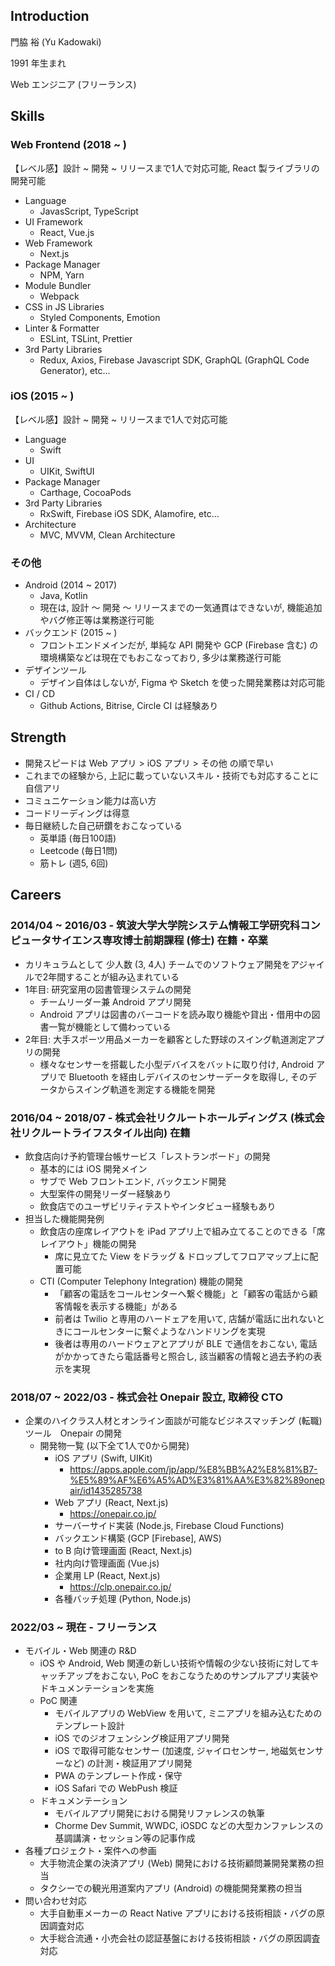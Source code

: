 ## Introduction

門脇 裕 (Yu Kadowaki)

1991 年生まれ

Web エンジニア (フリーランス)

## Skills
### Web Frontend (2018 ~ )
【レベル感】設計 ~ 開発 ~ リリースまで1人で対応可能, React 製ライブラリの開発可能

- Language
  - JavasScript, TypeScript
- UI Framework
  - React, Vue.js
- Web Framework
  - Next.js
- Package Manager
  - NPM, Yarn
- Module Bundler
  - Webpack
- CSS in JS Libraries
  - Styled Components, Emotion
- Linter & Formatter
  - ESLint, TSLint, Prettier
- 3rd Party Libraries
  - Redux, Axios, Firebase Javascript SDK, GraphQL (GraphQL Code Generator), etc...

### iOS (2015 ~ )
【レベル感】設計 ~ 開発 ~ リリースまで1人で対応可能

- Language
  - Swift
- UI
  - UIKit, SwiftUI
- Package Manager
  - Carthage, CocoaPods
- 3rd Party Libraries
  - RxSwift, Firebase iOS SDK, Alamofire, etc...
- Architecture
  - MVC, MVVM, Clean Architecture

### その他
- Android (2014 ~ 2017)
  - Java, Kotlin
  - 現在は, 設計 〜 開発 〜 リリースまでの一気通貫はできないが, 機能追加やバグ修正等は業務遂行可能
- バックエンド (2015 ~ )
  - フロントエンドメインだが, 単純な API 開発や GCP (Firebase 含む) の環境構築などは現在でもおこなっており, 多少は業務遂行可能
- デザインツール
  - デザイン自体はしないが, Figma や Sketch を使った開発業務は対応可能
- CI / CD
  - Github Actions, Bitrise, Circle CI は経験あり

## Strength
- 開発スピードは Web アプリ > iOS アプリ > その他 の順で早い
- これまでの経験から, 上記に載っていないスキル・技術でも対応することに自信アリ
- コミュニケーション能力は高い方
- コードリーディングは得意
- 毎日継続した自己研鑽をおこなっている
  - 英単語 (毎日100語)
  - Leetcode (毎日1問)
  - 筋トレ (週5, 6回)

## Careers
### 2014/04 ~ 2016/03 - 筑波大学大学院システム情報工学研究科コンピュータサイエンス専攻博士前期課程 (修士) 在籍・卒業
- カリキュラムとして 少人数 (3, 4人) チームでのソフトウェア開発をアジャイルで2年間することが組み込まれている
- 1年目: 研究室用の図書管理システムの開発
  - チームリーダー兼 Android アプリ開発
  - Android アプリは図書のバーコードを読み取り機能や貸出・借用中の図書一覧が機能として備わっている
- 2年目: 大手スポーツ用品メーカーを顧客とした野球のスイング軌道測定アプリの開発
  - 様々なセンサーを搭載した小型デバイスをバットに取り付け, Android アプリで Bluetooth を経由しデバイスのセンサーデータを取得し, そのデータからスイング軌道を測定する機能を開発

### 2016/04 ~ 2018/07 - 株式会社リクルートホールディングス (株式会社リクルートライフスタイル出向) 在籍
- 飲食店向け予約管理台帳サービス「レストランボード」の開発
  - 基本的には iOS 開発メイン
  - サブで Web フロントエンド, バックエンド開発
  - 大型案件の開発リーダー経験あり
  - 飲食店でのユーザビリティテストやインタビュー経験もあり
- 担当した機能開発例
  - 飲食店の座席レイアウトを iPad アプリ上で組み立てることのできる「席レイアウト」機能の開発
    - 席に見立てた View をドラッグ & ドロップしてフロアマップ上に配置可能
  - CTI (Computer Telephony Integration) 機能の開発
    - 「顧客の電話をコールセンターへ繋ぐ機能」と「顧客の電話から顧客情報を表示する機能」がある
    - 前者は Twilio と専用のハードェアを用いて, 店舗が電話に出れないときにコールセンターに繋ぐようなハンドリングを実現
    - 後者は専用のハードウェアとアプリが BLE で通信をおこない, 電話がかかってきたら電話番号と照合し, 該当顧客の情報と過去予約の表示を実現

### 2018/07 ~ 2022/03 - 株式会社 Onepair 設立, 取締役 CTO
- 企業のハイクラス人材とオンライン面談が可能なビジネスマッチング (転職) ツール　Onepair の開発
  - 開発物一覧 (以下全て1人で0から開発)
    - iOS アプリ (Swift, UIKit)
      - https://apps.apple.com/jp/app/%E8%BB%A2%E8%81%B7-%E5%89%AF%E6%A5%AD%E3%81%AA%E3%82%89onepair/id1435285738
    - Web アプリ (React, Next.js)
      - https://onepair.co.jp/
    - サーバーサイド実装 (Node.js, Firebase Cloud Functions)
    - バックエンド構築 (GCP [Firebase], AWS)
    - to B 向け管理画面 (React, Next.js)
    - 社内向け管理画面 (Vue.js)
    - 企業用 LP (React, Next.js)
      - https://clp.onepair.co.jp/
    - 各種バッチ処理 (Python, Node.js)

### 2022/03 ~ 現在 - フリーランス
- モバイル・Web 関連の R&D
  - iOS や Android, Web 関連の新しい技術や情報の少ない技術に対してキャッチアップをおこない, PoC をおこなうためのサンプルアプリ実装やドキュメンテーションを実施
  - PoC 関連
    - モバイルアプリの WebView を用いて, ミニアプリを組み込むためのテンプレート設計
    - iOS でのジオフェンシング検証用アプリ開発
    - iOS で取得可能なセンサー (加速度, ジャイロセンサー, 地磁気センサーなど) の計測・検証用アプリ開発
    - PWA のテンプレート作成・保守
    - iOS Safari での WebPush 検証
  - ドキュメンテーション
    - モバイルアプリ開発における開発リファレンスの執筆
    - Chorme Dev Summit, WWDC, iOSDC などの大型カンファレンスの基調講演・セッション等の記事作成
- 各種プロジェクト・案件への参画
  - 大手物流企業の決済アプリ (Web) 開発における技術顧問兼開発業務の担当
  - タクシーでの観光用道案内アプリ (Android) の機能開発業務の担当
- 問い合わせ対応
  - 大手自動車メーカーの React Native アプリにおける技術相談・バグの原因調査対応
  - 大手総合流通・小売会社の認証基盤における技術相談・バグの原因調査対応
